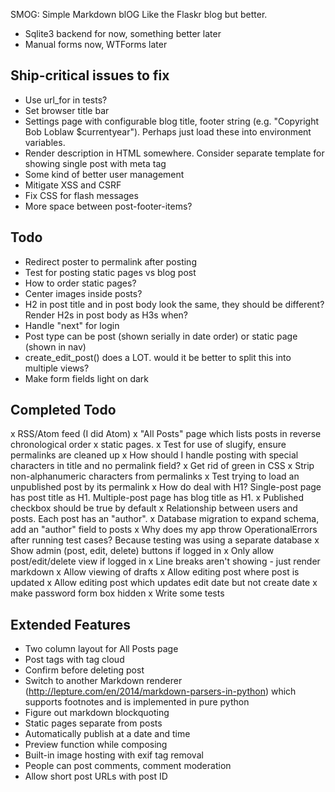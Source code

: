 SMOG: Simple Markdown blOG
Like the Flaskr blog but better.

- Sqlite3 backend for now, something better later
- Manual forms now, WTForms later

## Ship-critical issues to fix
- Use url_for in tests?
- Set browser title bar
- Settings page with configurable blog title, footer string (e.g. "Copyright Bob Loblaw $currentyear"). Perhaps just load these into environment variables.
- Render description in HTML somewhere. Consider separate template for showing single post with meta tag
- Some kind of better user management
- Mitigate XSS and CSRF
- Fix CSS for flash messages
- More space between post-footer-items?

## Todo
- Redirect poster to permalink after posting
- Test for posting static pages vs blog post
- How to order static pages?
- Center images inside posts?
- H2 in post title and in post body look the same, they should be different? Render H2s in post body as H3s when?
- Handle "next" for login
- Post type can be post (shown serially in date order) or static page (shown in nav)
- create_edit_post() does a LOT. would it be better to split this into multiple views?
- Make form fields light on dark

## Completed Todo
x RSS/Atom feed (I did Atom)
x "All Posts" page which lists posts in reverse chronological order
x static pages.
x Test for use of slugify, ensure permalinks are cleaned up
x How should I handle posting with special characters in title and no permalink field?
x Get rid of green in CSS
x Strip non-alphanumeric characters from permalinks
x Test trying to load an unpublished post by its permalink
x How do deal with H1? Single-post page has post title as H1. Multiple-post page has blog title as H1.
x Published checkbox should be true by default
x Relationship between users and posts. Each post has an "author".
x Database migration to expand schema, add an "author" field to posts
x Why does my app throw OperationalErrors after running test cases? Because testing was using a separate database
x Show admin (post, edit, delete) buttons if logged in
x Only allow post/edit/delete view if logged in
x Line breaks aren't showing - just render markdown
x Allow viewing of drafts
x Allow editing post where post is updated
x Allow editing post which updates edit date but not create date
x make password form box hidden
x Write some tests

## Extended Features
- Two column layout for All Posts page
- Post tags with tag cloud
- Confirm before deleting post
- Switch to another Markdown renderer (http://lepture.com/en/2014/markdown-parsers-in-python) which supports footnotes and is implemented in pure python
- Figure out markdown blockquoting
- Static pages separate from posts
- Automatically publish at a date and time
- Preview function while composing
- Built-in image hosting with exif tag removal
- People can post comments, comment moderation
- Allow short post URLs with post ID